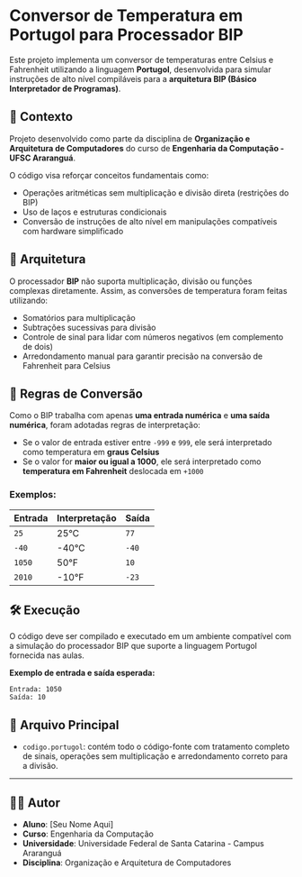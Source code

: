 # Conversor de Temperatura em Portugol para Processador BIP

Este projeto implementa um conversor de temperaturas entre Celsius e Fahrenheit utilizando a linguagem **Portugol**, desenvolvida para simular instruções de alto nível compiláveis para a **arquitetura BIP (Básico Interpretador de Programas)**.

## 📌 Contexto

Projeto desenvolvido como parte da disciplina de **Organização e Arquitetura de Computadores** do curso de **Engenharia da Computação - UFSC Araranguá**.

O código visa reforçar conceitos fundamentais como:
- Operações aritméticas sem multiplicação e divisão direta (restrições do BIP)
- Uso de laços e estruturas condicionais
- Conversão de instruções de alto nível em manipulações compatíveis com hardware simplificado

## 📐 Arquitetura

O processador **BIP** não suporta multiplicação, divisão ou funções complexas diretamente. Assim, as conversões de temperatura foram feitas utilizando:
- Somatórios para multiplicação
- Subtrações sucessivas para divisão
- Controle de sinal para lidar com números negativos (em complemento de dois)
- Arredondamento manual para garantir precisão na conversão de Fahrenheit para Celsius

## 🔄 Regras de Conversão

Como o BIP trabalha com apenas **uma entrada numérica** e **uma saída numérica**, foram adotadas regras de interpretação:

- Se o valor de entrada estiver entre `-999` e `999`, ele será interpretado como temperatura em **graus Celsius**
- Se o valor for **maior ou igual a 1000**, ele será interpretado como **temperatura em Fahrenheit** deslocada em `+1000`

### Exemplos:

| Entrada | Interpretação | Saída |
|---------|---------------|-------|
| `25`    | 25°C          | `77`  |
| `-40`   | -40°C         | `-40` |
| `1050`  | 50°F          | `10`  |
| `2010`  | -10°F         | `-23` |

## 🛠 Execução

O código deve ser compilado e executado em um ambiente compatível com a simulação do processador BIP que suporte a linguagem Portugol fornecida nas aulas.

**Exemplo de entrada e saída esperada:**

```
Entrada: 1050
Saída: 10
```

## 📄 Arquivo Principal

- `codigo.portugol`: contém todo o código-fonte com tratamento completo de sinais, operações sem multiplicação e arredondamento correto para a divisão.

---

## 👨‍💻 Autor

- **Aluno**: [Seu Nome Aqui]
- **Curso**: Engenharia da Computação
- **Universidade**: Universidade Federal de Santa Catarina - Campus Araranguá
- **Disciplina**: Organização e Arquitetura de Computadores
